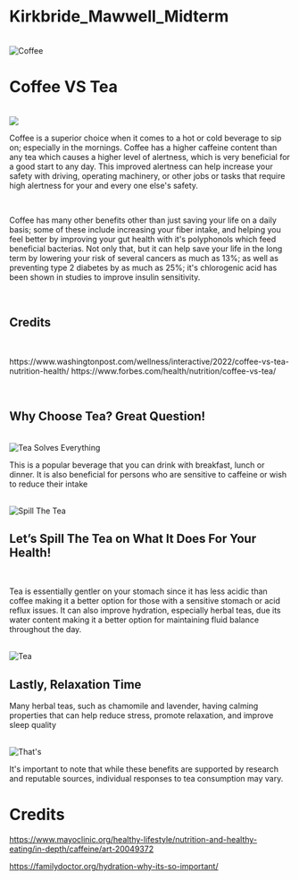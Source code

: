 # Kirkbride_Mawwell_Midterm
<br>
<img src="images/Coffee vs. Tea.JPG" alt=Coffee Vs. Tea>
<br>
<h1>Coffee VS Tea</h1>
<br>

<img src="./images/Coffee2.png">
<p>Coffee is a superior choice when it comes to a hot or cold beverage to sip on; especially in the mornings.
Coffee has a higher caffeine content than any tea which causes a higher level of alertness, which is very beneficial for a good start to any day.
This improved alertness can help increase your safety with driving, operating machinery, or other jobs or tasks that require high alertness for your and every one else's safety.</p>
<br>

<p>Coffee has many other benefits other than just saving your life on a daily basis; some of these include increasing your fiber intake, 
and helping you feel better by improving your gut health with it's polyphonols which feed beneficial bacterias.
Not only that, but it can help save your life in the long term by lowering your risk of several cancers as much as 13%; as well as preventing type 2 diabetes by as much as 25%;
it's chlorogenic acid has been shown in studies to improve insulin sensitivity.</p>
<br>

<h2>Credits</h2>
<br>
<p>https://www.washingtonpost.com/wellness/interactive/2022/coffee-vs-tea-nutrition-health/
https://www.forbes.com/health/nutrition/coffee-vs-tea/</p>

<br>

<h2>Why Choose Tea? Great Question!</h2>
<br>
<img src="./images/Tea Solves Everything.JPG" alt="Tea Solves Everything">
<br>
<p>This is a popular beverage that you can drink with breakfast, lunch or dinner. It is also beneficial for persons who are sensitive to caffeine or wish to reduce their intake</p>
<br>
<img src="./images/Spill the Tea.JPG" alt="Spill The Tea">
<br>
<h2>Let’s Spill The Tea on What It Does For Your Health!</h2>
<br>
<p>Tea is essentially gentler on your stomach since it has less acidic than coffee making it a better option for those with a sensitive stomach or acid reflux issues. It can also improve hydration, especially herbal teas, due its water content making it a better option for maintaining fluid balance throughout the day.</p>
<br>
<img src="./images/Tea Love.JPG" alt=Tea Love">
<h2>Lastly, Relaxation Time</h2>
<p>Many herbal teas, such as chamomile and lavender, having calming properties that can help reduce stress, promote relaxation, and improve sleep quality</p>
<br>
<img src="./images/Now, That&apos;s Why We Choose Tea.JPG" alt=That's why we Choose Tea>
<br>
<p>It's important to note that while these benefits are supported by research and reputable sources, individual responses to tea consumption may vary.</p>

<h1>Credits</h1>

https://www.mayoclinic.org/healthy-lifestyle/nutrition-and-healthy-eating/in-depth/caffeine/art-20049372

https://familydoctor.org/hydration-why-its-so-important/

